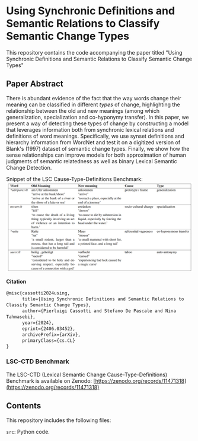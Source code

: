 # Using Synchronic Definitions and Semantic Relations to Classify Semantic Change Types
This repository contains the code accompanying the paper titled "Using Synchronic Definitions and Semantic Relations to Classify Semantic Change Types"

## Paper Abstract
There is abundant evidence of the fact that the way words change their meaning can be classified in different _types_ of change, highlighting the relationship between the old and new meanings (among which generalization, specialization and co-hyponymy transfer).
In this paper, we present a way of detecting these types of change by constructing a model that leverages information both from synchronic lexical relations and definitions of word meanings. Specifically, we use synset definitions and hierarchy information from WordNet and test it on a digitized version of Blank's (1997) dataset of semantic change types. Finally, we show how the sense relationships can improve models for both approximation of human judgments of semantic relatedness as well as binary Lexical Semantic Change Detection.

Snippet of the LSC Cause-Type-Definitions Benchmark:
![alt text](https://github.com/ChangeIsKey/change-type-classification/blob/main/lsc_ctd_benchmark_snippet_table.png "t")

<b> Citation </b>

```
@misc{cassotti2024using,
      title={Using Synchronic Definitions and Semantic Relations to Classify Semantic Change Types}, 
      author={Pierluigi Cassotti and Stefano De Pascale and Nina Tahmasebi},
      year={2024},
      eprint={2406.03452},
      archivePrefix={arXiv},
      primaryClass={cs.CL}
}
```

### LSC-CTD Benchmark
The LSC-CTD (Lexical Semantic Change Cause-Type-Definitions) Benchmark is available on Zenodo:
[https://zenodo.org/records/11471318](https://zenodo.org/records/11471318)

## Contents
This repository includes the following files:

`src`: Python code.

